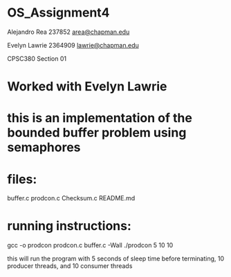 # OS_Assignment4

Alejandro Rea
237852
area@chapman.edu

Evelyn Lawrie
2364909
lawrie@chapman.edu
 
CPSC380 Section 01

# Worked with Evelyn Lawrie

# this is an implementation of the bounded buffer problem using semaphores
# files:
buffer.c
prodcon.c
Checksum.c
README.md

# running instructions:
gcc -o prodcon prodcon.c buffer.c -Wall
./prodcon 5 10 10 

this will run the program with 5 seconds of sleep time before terminating, 10 producer threads, and 10 consumer threads
```